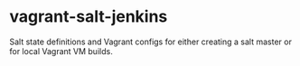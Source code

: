 vagrant-salt-jenkins
====================

Salt state definitions and Vagrant configs for either creating a salt master or for local Vagrant VM builds.
